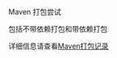 
Maven 打包尝试

包括不带依赖打包和带依赖打包

详细信息请查看[Maven打包记录](https://teclan.github.io/2016/07/04/Mavn%E6%89%93%E5%8C%85%E8%AE%B0%E5%BD%95/)